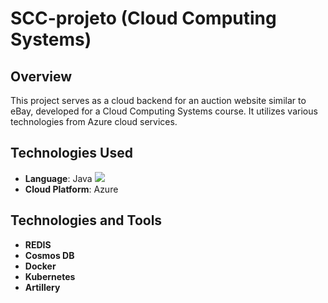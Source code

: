 # SCC-projeto (Cloud Computing Systems)

## Overview

This project serves as a cloud backend for an auction website similar to eBay, developed for a Cloud Computing Systems course. It utilizes various technologies from Azure cloud services.

## Technologies Used

- **Language**: Java <img src="https://img.icons8.com/color/48/000000/java-coffee-cup-logo.png"/> 
- **Cloud Platform**: Azure

## Technologies and Tools

- **REDIS**
- **Cosmos DB**
- **Docker**
- **Kubernetes**
- **Artillery**



<!-- Diogo Rodrigues - 56153 - dt.rodrigues@campus.fct.unl.pt <br />
José Murta - 55226 - j.murta@campus.fct.unl.pt <br />
João Vargues - 55185 - j.vargues@campus.fct.unl.pt -->

